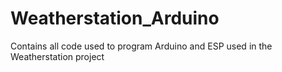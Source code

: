 # Weatherstation_Arduino
 Contains all code used to program Arduino and ESP used in the Weatherstation project
